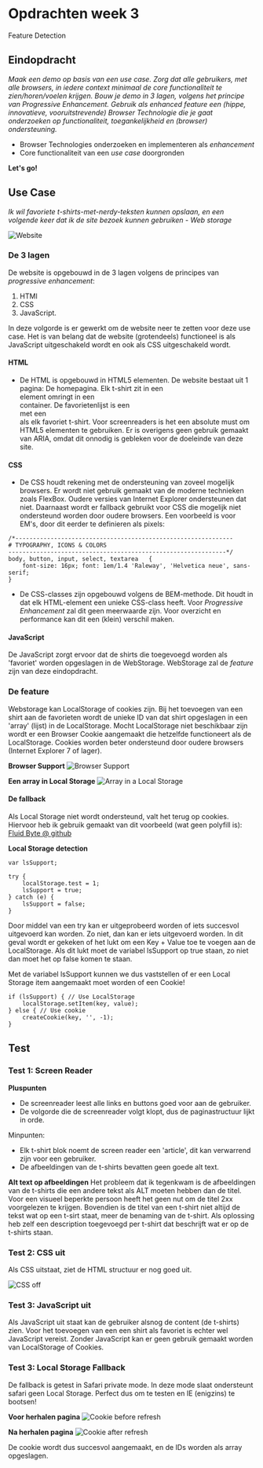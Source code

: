# Opdrachten week 3
Feature Detection

## Eindopdracht
*Maak een demo op basis van een use case. Zorg dat alle gebruikers, met alle browsers, in iedere context minimaal de core functionaliteit te zien/horen/voelen krijgen. Bouw je demo in 3 lagen, volgens het principe van Progressive Enhancement. Gebruik als enhanced feature een (hippe, innovatieve, vooruitstrevende) Browser Technologie die je gaat onderzoeken op functionaliteit, toegankelijkheid en (browser) ondersteuning.*

- Browser Technologies onderzoeken en implementeren als *enhancement*
- Core functionaliteit van een *use case* doorgronden

**Let's go!**

## Use Case
*Ik wil favoriete t-shirts-met-nerdy-teksten kunnen opslaan, en een volgende keer dat ik de site bezoek kunnen gebruiken - Web storage*

![Website](https://raw.githubusercontent.com/sennykalidien/EW/master/browser-technologies/week-3/eindopdracht/readme/site.png)

### De 3 lagen
De website is opgebouwd in de 3 lagen volgens de principes van *progressive enhancement*:

1. HTMl
2. CSS
3. JavaScript.

In deze volgorde is er gewerkt om de website neer te zetten voor deze use case. Het is van belang dat de website (grotendeels) functioneel is als JavaScript uitgeschakeld wordt en ook als CSS uitgeschakeld wordt.


#### HTML
- De HTML is opgebouwd in HTML5 elementen. De website bestaat uit 1 pagina: De homepagina. Elk t-shirt zit in een <article> element omringt in een <section> container. De favorietenlijst is een <aside> met een <article> als elk favoriet t-shirt. Voor screenreaders is het een absolute must om HTML5 elementen te gebruiken. Er is overigens geen gebruik gemaakt van ARIA, omdat dit onnodig is gebleken voor de doeleinde van deze site.

#### CSS
- De CSS houdt rekening met de ondersteuning van zoveel mogelijk browsers. Er wordt niet gebruik gemaakt van de moderne technieken zoals FlexBox. Oudere versies van Internet Explorer ondersteunen dat niet. Daarnaast wordt er fallback gebruikt voor CSS die mogelijk niet ondersteund worden door oudere browsers. Een voorbeeld is voor EM's, door dit eerder te definieren als pixels:


```
/*--------------------------------------------------------------
# TYPOGRAPHY, ICONS & COLORS
--------------------------------------------------------------*/
body, button, input, select, textarea   {
    font-size: 16px; font: 1em/1.4 'Raleway', 'Helvetica neue', sans-serif;
}
```

- De CSS-classes zijn opgebouwd volgens de BEM-methode. Dit houdt in dat elk HTML-element een unieke CSS-class heeft. Voor *Progressive Enhancement* zal dit geen meerwaarde zijn. Voor overzicht en performance kan dit een (klein) verschil maken.

#### JavaScript
De JavaScript zorgt ervoor dat de shirts die toegevoegd worden als 'favoriet' worden opgeslagen in de WebStorage. WebStorage zal de *feature* zijn van deze eindopdracht.


### De feature
Webstorage kan LocalStorage of cookies zijn. Bij het toevoegen van een shirt aan de favorieten wordt de unieke ID van dat shirt opgeslagen in een 'array' (lijst) in de LocalStorage. Mocht LocalStorage niet beschikbaar zijn wordt er een Browser Cookie aangemaakt die hetzelfde functioneert als de LocalStorage. Cookies worden beter ondersteund door oudere browsers (Internet Explorer 7 of lager).

**Browser Support**
![Browser Support](https://raw.githubusercontent.com/sennykalidien/EW/master/browser-technologies/week-3/eindopdracht/readme/browser-support.png)

**Een array in Local Storage**
![Array in a Local Storage](https://raw.githubusercontent.com/sennykalidien/EW/master/browser-technologies/week-3/eindopdracht/readme/localstorage-array.png)

#### De fallback
Als Local Storage niet wordt ondersteund, valt het terug op cookies. Hiervoor heb ik gebruik gemaakt van dit voorbeeld (wat geen polyfill is):
[Fluid Byte @ github](https://gist.github.com/Fluidbyte/4718380)


**Local Storage detection**
```
var lsSupport;

try {
    localStorage.test = 1;
    lsSupport = true;
} catch (e) {
    lsSupport = false;
}
```

Door middel van een try kan er uitgeprobeerd worden of iets succesvol uitgevoerd kan worden. Zo niet, dan kan er iets uitgevoerd worden. In dit geval wordt er gekeken of het lukt om een Key + Value toe te voegen aan de LocalStorage. Als dit lukt moet de variabel lsSupport op true staan, zo niet dan moet het op false komen te staan.

Met de variabel lsSupport kunnen we dus vaststellen of er een Local Storage item aangemaakt moet worden of een Cookie!

```
if (lsSupport) { // Use LocalStorage
    localStorage.setItem(key, value);
} else { // Use cookie
    createCookie(key, '', -1);
}

```


## Test

### Test 1: Screen Reader
**Pluspunten**
- De screenreader leest alle links en buttons goed voor aan de gebruiker.
- De volgorde die de screenreader volgt klopt, dus de paginastructuur lijkt in orde.

Minpunten:
- Elk t-shirt blok noemt de screen reader een 'article', dit kan verwarrend zijn voor een gebruiker.
- De afbeeldingen van de t-shirts bevatten geen goede alt text.

**Alt text op afbeeldingen**
Het probleem dat ik tegenkwam is de afbeeldingen van de t-shirts die een andere tekst als ALT moeten hebben dan de titel. Voor een visueel beperkte persoon heeft het geen nut om de titel 2xx voorgelezen te krijgen. Bovendien is de titel van een t-shirt niet altijd de tekst wat op een t-sirt staat, meer de benaming van de t-shirt. Als oplossing heb zelf een description toegevoegd per t-shirt dat beschrijft wat er op de t-shirts staan.

### Test 2: CSS uit
Als CSS uitstaat, ziet de HTML structuur er nog goed uit.

![CSS off](https://raw.githubusercontent.com/sennykalidien/EW/master/browser-technologies/week-3/eindopdracht/readme/browser-support.png)

### Test 3: JavaScript uit
Als JavaScript uit staat kan de gebruiker alsnog de content (de t-shirts) zien. Voor het toevoegen van een een shirt als favoriet is echter wel JavaScript vereist. Zonder JavaScript kan er geen gebruik gemaakt worden van LocalStorage of Cookies.


### Test 3: Local Storage Fallback
De fallback is getest in Safari private mode. In deze mode slaat ondersteunt safari geen Local Storage. Perfect dus om te testen en IE (enigzins) te bootsen!

**Voor herhalen pagina**
![Cookie before refresh](https://raw.githubusercontent.com/sennykalidien/EW/master/browser-technologies/week-3/eindopdracht/readme/cookie_before-refresh.png)

**Na herhalen pagina**
![Cookie after refresh](https://raw.githubusercontent.com/sennykalidien/EW/master/browser-technologies/week-3/eindopdracht/readme/cookie_after-refresh.png)

De cookie wordt dus succesvol aangemaakt, en de IDs worden als array opgeslagen.
